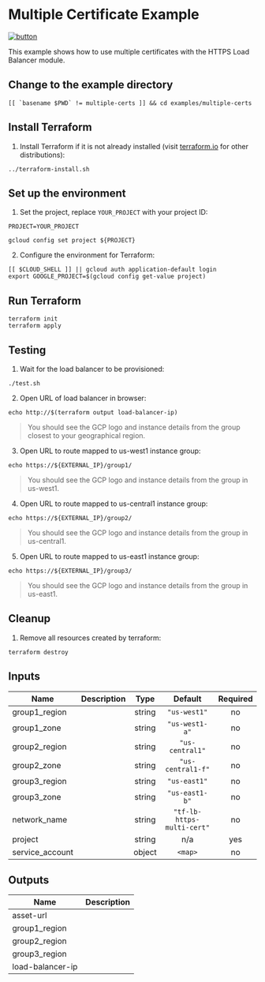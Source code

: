 # Multiple Certificate Example

[![button](http://gstatic.com/cloudssh/images/open-btn.png)](https://console.cloud.google.com/cloudshell/open?git_repo=https://github.com/GoogleCloudPlatform/terraform-google-lb-http&working_dir=examples/multiple-certs&page=shell&tutorial=README.md)

This example shows how to use multiple certificates with the HTTPS Load Balancer module.

## Change to the example directory

```
[[ `basename $PWD` != multiple-certs ]] && cd examples/multiple-certs
```

## Install Terraform

1. Install Terraform if it is not already installed (visit [terraform.io](https://terraform.io) for other distributions):

```
../terraform-install.sh
```

## Set up the environment

1. Set the project, replace `YOUR_PROJECT` with your project ID:

```
PROJECT=YOUR_PROJECT
```

```
gcloud config set project ${PROJECT}
```

2. Configure the environment for Terraform:

```
[[ $CLOUD_SHELL ]] || gcloud auth application-default login
export GOOGLE_PROJECT=$(gcloud config get-value project)
```

## Run Terraform

```
terraform init
terraform apply
```

## Testing

1. Wait for the load balancer to be provisioned:

```
./test.sh
```

2. Open URL of load balancer in browser:

```
echo http://$(terraform output load-balancer-ip)
```

> You should see the GCP logo and instance details from the group closest to your geographical region.

3. Open URL to route mapped to us-west1 instance group:

```
echo https://${EXTERNAL_IP}/group1/
```

> You should see the GCP logo and instance details from the group in us-west1.

4. Open URL to route mapped to us-central1 instance group:
```
echo https://${EXTERNAL_IP}/group2/
```

> You should see the GCP logo and instance details from the group in us-central1.

5. Open URL to route mapped to us-east1 instance group:

```
echo https://${EXTERNAL_IP}/group3/
```

> You should see the GCP logo and instance details from the group in us-east1.

## Cleanup

1. Remove all resources created by terraform:

```
terraform destroy
```

<!-- BEGINNING OF PRE-COMMIT-TERRAFORM DOCS HOOK -->
## Inputs

| Name | Description | Type | Default | Required |
|------|-------------|:----:|:-----:|:-----:|
| group1\_region |  | string | `"us-west1"` | no |
| group1\_zone |  | string | `"us-west1-a"` | no |
| group2\_region |  | string | `"us-central1"` | no |
| group2\_zone |  | string | `"us-central1-f"` | no |
| group3\_region |  | string | `"us-east1"` | no |
| group3\_zone |  | string | `"us-east1-b"` | no |
| network\_name |  | string | `"tf-lb-https-multi-cert"` | no |
| project |  | string | n/a | yes |
| service\_account |  | object | `<map>` | no |

## Outputs

| Name | Description |
|------|-------------|
| asset-url |  |
| group1\_region |  |
| group2\_region |  |
| group3\_region |  |
| load-balancer-ip |  |

<!-- END OF PRE-COMMIT-TERRAFORM DOCS HOOK -->
